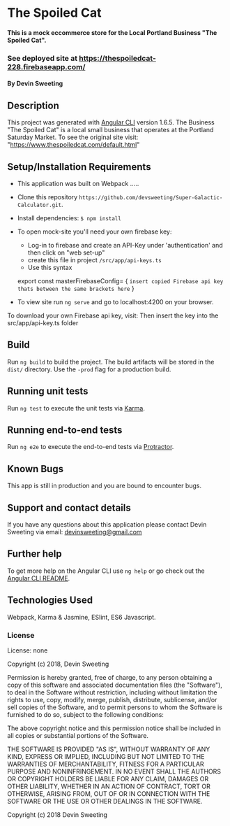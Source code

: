 # The Spoiled Cat

#### This is a mock eccommerce store for the Local Portland Business "The Spoiled Cat".
### See deployed site at https://thespoiledcat-228.firebaseapp.com/

#### By Devin Sweeting

## Description

This project was generated with [Angular CLI](https://github.com/angular/angular-cli) version 1.6.5. The Business "The Spoiled Cat" is a local small business that operates at the Portland Saturday Market. To see the original site visit: "https://www.thespoiledcat.com/default.html"

## Setup/Installation Requirements

* This application was built on Webpack .....
* Clone this repository `https://github.com/devsweeting/Super-Galactic-Calculator.git`.
* Install dependencies: `$ npm install`
* To open mock-site you'll need your own firebase key:
  * Log-in to firebase and create an API-Key under 'authentication' and then click on "web set-up"
  * create this file in project `/src/app/api-keys.ts`
  * Use this syntax

   export const masterFirebaseConfig= { `insert copied Firebase api key thats between the same brackets here` }

* To view site run `ng serve` and go to localhost:4200 on your browser.

To download your own Firebase api key, visit:
Then insert the key into the src/app/api-key.ts folder

<!-- ![mock-site](/img/mock-site-screenshot.png) -->


## Build

Run `ng build` to build the project. The build artifacts will be stored in the `dist/` directory. Use the `-prod` flag for a production build.

## Running unit tests

Run `ng test` to execute the unit tests via [Karma](https://karma-runner.github.io).

## Running end-to-end tests

Run `ng e2e` to execute the end-to-end tests via [Protractor](http://www.protractortest.org/).


## Known Bugs

This app is still in production and you are bound to encounter bugs.

## Support and contact details

If you have any questions about this application please contact Devin Sweeting via email: devinsweeting@gmail.com

## Further help

To get more help on the Angular CLI use `ng help` or go check out the [Angular CLI README](https://github.com/angular/angular-cli/blob/master/README.md).

## Technologies Used

Webpack, Karma & Jasmine, ESlint, ES6 Javascript.

### License

License: none

Copyright (c) 2018, Devin Sweeting

Permission is hereby granted, free of charge, to any person obtaining a copy of this software and associated documentation files (the "Software"), to deal in the Software without restriction, including without limitation the rights to use, copy, modify, merge, publish, distribute, sublicense, and/or sell copies of the Software, and to permit persons to whom the Software is furnished to do so, subject to the following conditions:

The above copyright notice and this permission notice shall be included in all copies or substantial portions of the Software.

THE SOFTWARE IS PROVIDED "AS IS", WITHOUT WARRANTY OF ANY KIND, EXPRESS OR IMPLIED, INCLUDING BUT NOT LIMITED TO THE WARRANTIES OF MERCHANTABILITY, FITNESS FOR A PARTICULAR PURPOSE AND NONINFRINGEMENT. IN NO EVENT SHALL THE AUTHORS OR COPYRIGHT HOLDERS BE LIABLE FOR ANY CLAIM, DAMAGES OR OTHER LIABILITY, WHETHER IN AN ACTION OF CONTRACT, TORT OR OTHERWISE, ARISING FROM, OUT OF OR IN CONNECTION WITH THE SOFTWARE OR THE USE OR OTHER DEALINGS IN THE SOFTWARE.

Copyright (c) 2018 Devin Sweeting
